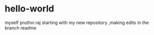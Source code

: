# hello-world
myself pruthvi raj starting with my new repository ,making edits in the branch readme
